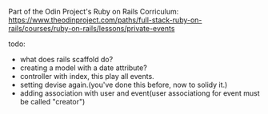 Part of the Odin Project's Ruby on Rails Corriculum:
https://www.theodinproject.com/paths/full-stack-ruby-on-rails/courses/ruby-on-rails/lessons/private-events


todo:
- what does  rails scaffold do?
- creating a model with a date attribute?
- controller with index, this play all events.
- setting devise again.(you've done this before, now to solidy it.)
- adding association with user and event(user associationg for event must be called "creator")
